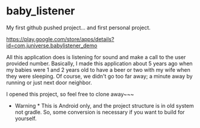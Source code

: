 # baby_listener
My first github pushed project... and first personal project.

https://play.google.com/store/apps/details?id=com.juniverse.babylistener_demo

All this application does is listening for sound and make a call to the user provided number.
Basically, I made this application about 5 years ago when my babies were 1 and 2 years old to have a beer or two with my wife when they were sleeping.
Of course, we didn't go too far away; a minute away by running or just next door neighbor.

I opened this project, so feel free to clone away~~~

* Warning *
This is Android only, and the project structure is in old system not gradle.
So, some conversion is necessary if you want to build for yourself.